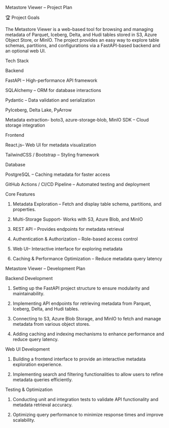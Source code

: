 Metastore Viewer – Project Plan


🏆 Project Goals

The Metastore Viewer is a web-based tool for browsing and managing metadata of Parquet, Iceberg, Delta, and Hudi tables stored in S3, Azure Object Store, or MinIO. The project provides an easy way to explore table schemas, partitions, and configurations via a FastAPI-based backend and an optional web UI.

Tech Stack


Backend

FastAPI – High-performance API framework

SQLAlchemy – ORM for database interactions

Pydantic – Data validation and serialization

PyIceberg, Delta Lake, PyArrow

Metadata extraction- boto3, azure-storage-blob, MinIO SDK – Cloud storage integration



Frontend

React.js– Web UI for metadata visualization

TailwindCSS / Bootstrap – Styling framework

Database

PostgreSQL – Caching metadata for faster access

GitHub Actions / CI/CD Pipeline – Automated testing and deployment


Core Features

1. Metadata Exploration – Fetch and display table schema, partitions, and properties.

2. Multi-Storage Support- Works with S3, Azure Blob, and MinIO

3. REST API – Provides endpoints for metadata retrieval

4. Authentication & Authorization – Role-based access control

5. Web UI– Interactive interface for exploring metadata

6. Caching & Performance Optimization – Reduce metadata query latency


Metastore Viewer – Development Plan

Backend Development

1. Setting up the FastAPI project structure to ensure modularity and maintainability.

2. Implementing API endpoints for retrieving metadata from Parquet, Iceberg, Delta, and Hudi tables.

3. Connecting to S3, Azure Blob Storage, and MinIO to fetch and manage metadata from various object stores.

4. Adding caching and indexing mechanisms to enhance performance and reduce query latency.


Web UI Development

1. Building a frontend interface to provide an interactive metadata exploration experience.

2. Implementing search and filtering functionalities to allow users to refine metadata queries efficiently.


Testing & Optimization

1. Conducting unit and integration tests to validate API functionality and metadata retrieval accuracy.

2. Optimizing query performance to minimize response times and improve scalability.